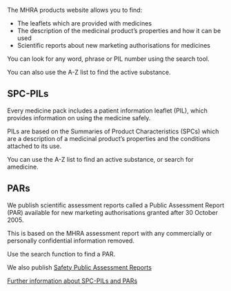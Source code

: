 The MHRA products website allows you to find:

- The leaflets which are provided with medicines
- The description of the medicinal product’s properties and how it can be used
- Scientific reports about new marketing authorisations for medicines

You can look for any word, phrase or PIL number using the search tool.

You can also use the A-Z list to find the active substance.

## SPC-PILs

Every medicine pack includes a patient information leaflet (PIL), which provides information on using the medicine safely.

PILs are based on the Summaries of Product Characteristics (SPCs) which are a description of a medicinal product’s properties and the conditions attached to its use.

You can use the A-Z list to find an active substance, or search for amedicine.

## PARs

We publish scientific assessment reports called a Public Assessment Report (PAR) available for new marketing authorisations granted after 30 October 2005.

This is based on the MHRA assessment report with any commercially or personally confidential information removed.

Use the search function to find a PAR.

We also publish [Safety Public Assessment Reports][spar]

[Further information about SPC-PILs and PARs][about]

[spar]: www.legislation.gov.uk/uksi/2018/952/regulation/4/made
[about]: /about
